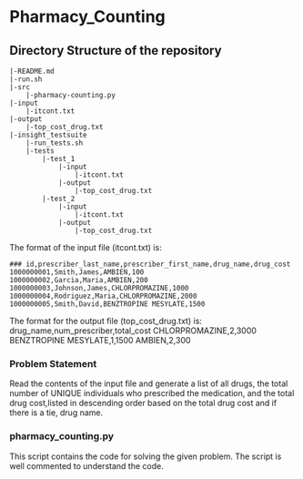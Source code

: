 # Pharmacy_Counting

## Directory Structure of the repository

    |-README.md
    |-run.sh
    |-src
        |-pharmacy-counting.py
    |-input
        |-itcont.txt
    |-output
        |-top_cost_drug.txt
    |-insight_testsuite
        |-run_tests.sh
        |-tests
            |-test_1
                |-input
                    |-itcont.txt
                |-output
                    |-top_cost_drug.txt
            |-test_2
                |-input
                    |-itcont.txt 
                |-output
                    |-top_cost_drug.txt
                    
                
The format of the input file (itcont.txt) is:

    ### id,prescriber_last_name,prescriber_first_name,drug_name,drug_cost
    1000000001,Smith,James,AMBIEN,100
    1000000002,Garcia,Maria,AMBIEN,200
    1000000003,Johnson,James,CHLORPROMAZINE,1000
    1000000004,Rodriguez,Maria,CHLORPROMAZINE,2000
    1000000005,Smith,David,BENZTROPINE MESYLATE,1500



The format for the output file (top_cost_drug.txt) is:
     drug_name,num_prescriber,total_cost
     CHLORPROMAZINE,2,3000
BENZTROPINE MESYLATE,1,1500
AMBIEN,2,300

### Problem Statement
Read the contents of the input file and generate a list of all drugs, the total number of UNIQUE individuals 
who prescribed the medication, and the total drug cost,listed in descending order based on the total drug 
cost and if there is a tie, drug name.

### pharmacy_counting.py
This script contains the code for solving the given problem. The script is well commented to understand the code. 



